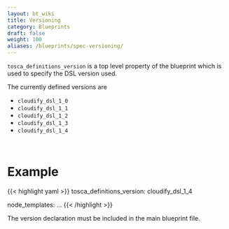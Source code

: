 ```yaml
---
layout: bt_wiki
title: Versioning
category: Blueprints
draft: false
weight: 100
aliases: /blueprints/spec-versioning/
---
```


`tosca_definitions_version` is a top level property of the blueprint which is used to specify the DSL version used.

The currently defined versions are 

* `cloudify_dsl_1_0`
* `cloudify_dsl_1_1`
* `cloudify_dsl_1_2` 
* `cloudify_dsl_1_3`
* `cloudify_dsl_1_4`

<br>

# Example
{{< highlight  yaml >}}
tosca_definitions_version: cloudify_dsl_1_4

node_templates:
    ...
{{< /highlight >}}

The version declaration must be included in the main blueprint file.
